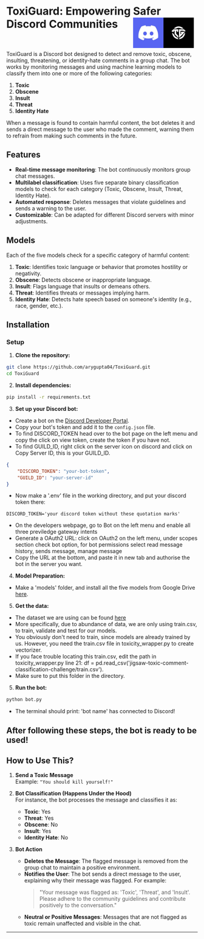 # ToxiGuard:  Empowering Safer Discord Communities <img src="ToxiGuard_logo.jpg" alt="ToxiGuard Logo" width="80" height="80" align="right" style="margin-right: 10px;"> <img src="Discord_logo.jpeg" alt="Discord Logo" width="80" height="80" align="right"><br><br>

ToxiGuard is a Discord bot designed to detect and remove toxic, obscene, insulting, threatening, or identity-hate comments in a group chat. The bot works by monitoring messages and using machine learning models to classify them into one or more of the following categories:

1. **Toxic**
2. **Obscene**
3. **Insult**
4. **Threat**
5. **Identity Hate**

When a message is found to contain harmful content, the bot deletes it and sends a direct message to the user who made the comment, warning them to refrain from making such comments in the future.

## Features

- **Real-time message monitoring**: The bot continuously monitors group chat messages.
- **Multilabel classification**: Uses five separate binary classification models to check for each category (Toxic, Obscene, Insult, Threat, Identity Hate).
- **Automated response**: Deletes messages that violate guidelines and sends a warning to the user.
- **Customizable**: Can be adapted for different Discord servers with minor adjustments.

## Models

Each of the five models check for a specific category of harmful content:

1. **Toxic**: Identifies toxic language or behavior that promotes hostility or negativity.
2. **Obscene**: Detects obscene or inappropriate language.
3. **Insult**: Flags language that insults or demeans others.
4. **Threat**: Identifies threats or messages implying harm.
5. **Identity Hate**: Detects hate speech based on someone's identity (e.g., race, gender, etc.).

## Installation


### Setup

1. **Clone the repository:**

```bash
git clone https://github.com/arygupta04/ToxiGuard.git
cd ToxiGuard
```

2. **Install dependencies:**

```bash
pip install -r requirements.txt
```

3. **Set up your Discord bot:**

- Create a bot on the [Discord Developer Portal](https://discord.com/developers/applications).
- Copy your bot's token and add it to the `config.json` file.
- To find DISCORD_TOKEN head over to the bot page on the left menu and copy the click on view token, create the token if you have not.
- To find GUILD_ID, right click on the server icon on discord and click on Copy Server ID, this is your GUILD_ID.

```json
{
    "DISCORD_TOKEN": "your-bot-token",
    "GUILD_ID": "your-server-id"
}
```
- Now make a '.env' file in the working directory, and put your discord token there:
```
DISCORD_TOKEN='your discord token without these quotation marks'
```
- On the developers webpage, go to Bot on the left menu and enable all three previledge gateway intents
- Generate a OAuth2 URL: click on OAuth2 on the left menu, under scopes section check bot option, for bot permissions select read message history, sends message, manage message
- Copy the URL at the bottom, and paste it in new tab and authorise the bot in the server you want.

4. **Model Preparation:**

- Make a 'models' folder, and install all the five models from Google Drive [here](https://drive.google.com/drive/folders/1vhM2isy2vIQXGbn9lgH1MKcAyvqElde8).

5. **Get the data:**
- The dataset we are using can be found [here](https://www.kaggle.com/datasets/julian3833/jigsaw-toxic-comment-classification-challenge)
- More specifically, due to abundance of data, we are only using train.csv, to train, validate and test for our models.
- You obviously don't need to train, since models are already trained by us. However, you need the train.csv file in toxicity_wrapper.py to create vectorizer.
- If you face trouble locating this train.csv, edit the path in toxicity_wrapper.py line 21: df = pd.read_csv('jigsaw-toxic-comment-classification-challenge/train.csv').
- Make sure to put this folder in the directory.

5. **Run the bot:**

```bash
python bot.py
```
- The terminal should print: 'bot name' has connected to Discord!

## After following these steps, the bot is ready to be used!
## **How to Use This?**  

1. **Send a Toxic Message**  
   Example: `"You should kill yourself!"`  

2. **Bot Classification (Happens Under the Hood)**  
   For instance, the bot processes the message and classifies it as:  
   - **Toxic**: Yes  
   - **Threat**: Yes  
   - **Obscene**: No  
   - **Insult**: Yes  
   - **Identity Hate**: No  

3. **Bot Action**  
   - **Deletes the Message**: The flagged message is removed from the group chat to maintain a positive environment.  
   - **Notifies the User**: The bot sends a direct message to the user, explaining why their message was flagged. For example:  
     > "Your message was flagged as: 'Toxic', 'Threat', and 'Insult'. Please adhere to the community guidelines and contribute positively to the conversation."  
   - **Neutral or Positive Messages**: Messages that are not flagged as toxic remain unaffected and visible in the chat.  


---
